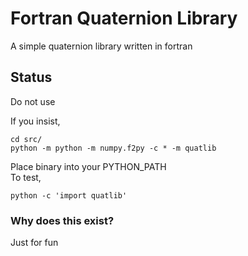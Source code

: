 # Fortran Quaternion Library
A simple quaternion library written in fortran

## Status
Do not use  

If you insist,  
```
cd src/
python -m python -m numpy.f2py -c * -m quatlib
```
Place binary into your PYTHON_PATH  
To test,  
```
python -c 'import quatlib'
```

### Why does this exist?
Just for fun
